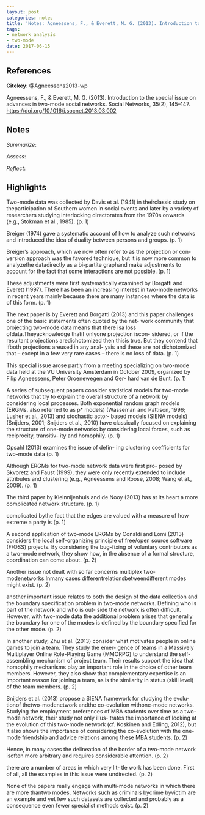 ```yaml
---
layout: post
categories: notes
title: 'Notes: Agneessens, F., & Everett, M. G. (2013). Introduction to the special issue on advances in two-mode social networks'
tags:
- network analysis
- two-mode
date: 2017-06-15
---
```


## References

**Citekey**: @Agneessens2013-wp

Agneessens, F., & Everett, M. G. (2013). Introduction to the special issue on advances in two-mode social networks. Social Networks, 35(2), 145–147. https://doi.org/10.1016/j.socnet.2013.03.002

## Notes

*Summarize*: 

*Assess*: 

*Reflect*: 

## Highlights

Two-mode data was collected by Davis et al. (1941) in theirclassic study on theparticipation of Southern women in social events and later by a variety of researchers studying interlocking directorates from the 1970s onwards (e.g., Stokman et al., 1985). (p. 1)

Breiger (1974) gave a systematic account of how to analyze such networks and introduced the idea of duality between persons and groups. (p. 1)

Breiger’s approach, which we now often refer to as the projection or con- version approach was the favored technique, but it is now more common to analyzethe datadirectly as a bi-partite graphand make adjustments to account for the fact that some interactions are not possible. (p. 1)

These adjustments were first systematically examined by Borgatti and Everett (1997). There has been an increasing interest in two-mode networks in recent years mainly because there are many instances where the data is of this form. (p. 1)

The next paper is by Everett and Borgatti (2013) and this paper challenges one of the basic statements often quoted by the net- work community that projecting two-mode data means that there isa loss ofdata.Theyacknowledge thatif onlyone projection iscon- sidered, or if the resultant projections aredichotomized then thisis true. But they contend that ifboth projections areused in any anal- ysis and these are not dichotomized that – except in a few very rare cases – there is no loss of data. (p. 1)

This special issue arose partly from a meeting specializing on two-mode data held at the VU University Amsterdam in October 2009, organized by Filip Agneessens, Peter Groenewegen and Ger- hard van de Bunt. (p. 1)

A series of subsequent papers consider statistical models for two-mode networks that try to explain the overall structure of a network by considering local processes. Both exponential random graph models (ERGMs, also referred to as p* models) (Wasseman and Pattison, 1996; Lusher et al., 2013) and stochastic actor- based models (SIENA models) (Snijders, 2001; Snijders et al., 2010) have classically focused on explaining the structure of one-mode networks by considering local forces, such as reciprocity, transitiv- ity and homophily. (p. 1)

Opsahl (2013) examines the issue of defin- ing clustering coefficients for two-mode data (p. 1)

Although ERGMs for two-mode network data were first pro- posed by Skvoretz and Faust (1999), they were only recently extended to include attributes and clustering (e.g., Agneessens and Roose, 2008; Wang et al., 2009). (p. 1)

The third paper by Kleinnijenhuis and de Nooy (2013) has at its heart a more complicated network structure. (p. 1)

complicated bythe fact that the edges are valued with a measure of how extreme a party is (p. 1)

A second application of two-mode ERGMs by Conaldi and Lomi (2013) considers the local self-organizing principle of free/open source software (F/OSS) projects. By considering the bug-fixing of voluntary contributors as a two-mode network, they show how, in the absence of a formal structure, coordination can come about. (p. 2)

Another issue not dealt with so far concerns multiplex two- modenetworks.Inmany cases differentrelationsbetweendifferent modes might exist. (p. 2)

another important issue relates to both the design of the data collection and the boundary specification problem in two-mode networks. Defining who is part of the network and who is out- side the network is often difficult. However, with two-mode data the additional problem arises that generally the boundary for one of the modes is defined by the boundary specified for the other mode. (p. 2)

In another study, Zhu et al. (2013) consider what motivates people in online games to join a team. They study the emer- gence of teams in a Massively Multiplayer Online Role-Playing Game (MMORPG) to understand the self-assembling mechanism of project team. Their results support the idea that homophily mechanisms play an important role in the choice of other team members. However, they also show that complementary expertise is an important reason for joining a team, as is the similarity in status (skill level) of the team members. (p. 2)

Snijders et al. (2013) propose a SIENA framework for studying the evolu- tionof thetwo-modenetwork andthe co-evolution withone-mode networks. Studying the employment preferences of MBA students over time as a two-mode network, their study not only illus- trates the importance of looking at the evolution of this two-mode network (cf. Koskinen and Edling, 2012), but it also shows the importance of considering the co-evolution with the one-mode friendship and advice relations among these MBA students. (p. 2)

Hence, in many cases the delineation of the border of a two-mode network isoften more arbitrary and requires considerable attention. (p. 2)

there are a number of areas in which very lit- tle work has been done. First of all, all the examples in this issue were undirected. (p. 2)

None of the papers really engage with multi-mode networks in which there are more thantwo modes. Networks such as criminals bycrime byvictim are an example and yet few such datasets are collected and probably as a consequence even fewer specialist methods exist. (p. 2)


